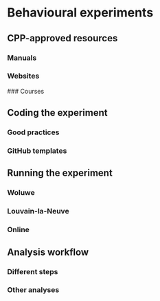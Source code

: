 # Behavioural experiments

## CPP-approved resources

### Manuals
### Websites
### Courses

## Coding the experiment

### Good practices
### GitHub templates

## Running the experiment

### Woluwe
### Louvain-la-Neuve
### Online

## Analysis workflow

### Different steps
### Other analyses